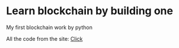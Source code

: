 # Learn blockchain by building one
 My first blockchain work by python

All the code from the site: [Click](https://juejin.cn/post/6844903508060143630)
